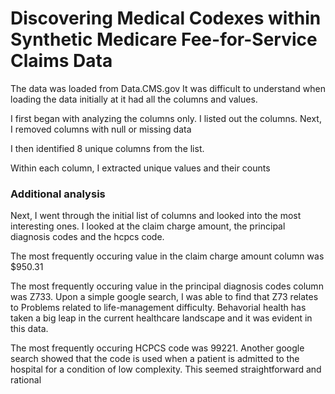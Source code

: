 # Discovering Medical Codexes within Synthetic Medicare Fee-for-Service Claims Data

The data was loaded from Data.CMS.gov
It was difficult to understand when loading the data initially at it had all the columns and values. 

I first began with analyzing the columns only. I listed out the columns.
Next, I removed columns with null or missing data

I then identified 8 unique columns from the list. 

Within each column, I extracted unique values and their counts

### Additional analysis

Next, I went through the initial list of columns and looked into the most interesting ones. I looked at the claim charge amount, the principal diagnosis codes and the hcpcs code. 

The most frequently occuring value in the claim charge amount column was $950.31

The most frequently occuring value in the principal diagnosis codes column was Z733. Upon a simple google search, I was able to find that Z73 relates to Problems related to life-management difficulty. Behavorial health has taken a big leap in the current healthcare landscape and it was evident in this data. 

The most frequently occuring HCPCS code was 99221. Another google search showed that the code is used when a patient is admitted to the hospital for a condition of low complexity. This seemed straightforward and rational 
